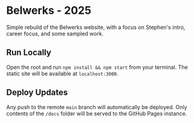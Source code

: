 # Belwerks - 2025

Simple rebuild of the Belwerks website, with a focus on Stephen's intro, career focus, and some sampled work.

## Run Locally

Open the root and run `npm install && npm start` from your terminal. The static site will be available at `localhost:3000`.

## Deploy Updates

Any push to the remote `main` branch will automatically be deployed. Only contents of the `/docs` folder will be served to the GitHub Pages instance.
